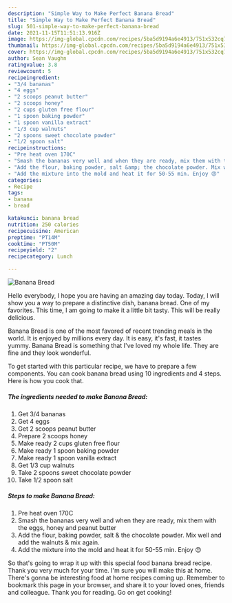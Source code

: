 ```yaml
---
description: "Simple Way to Make Perfect Banana Bread"
title: "Simple Way to Make Perfect Banana Bread"
slug: 501-simple-way-to-make-perfect-banana-bread
date: 2021-11-15T11:51:13.916Z
image: https://img-global.cpcdn.com/recipes/5ba5d9194a6e4913/751x532cq70/banana-bread-recipe-main-photo.jpg
thumbnail: https://img-global.cpcdn.com/recipes/5ba5d9194a6e4913/751x532cq70/banana-bread-recipe-main-photo.jpg
cover: https://img-global.cpcdn.com/recipes/5ba5d9194a6e4913/751x532cq70/banana-bread-recipe-main-photo.jpg
author: Sean Vaughn
ratingvalue: 3.8
reviewcount: 5
recipeingredient:
- "3/4 bananas"
- "4 eggs"
- "2 scoops peanut butter"
- "2 scoops honey"
- "2 cups gluten free flour"
- "1 spoon baking powder"
- "1 spoon vanilla extract"
- "1/3 cup walnuts"
- "2 spoons sweet chocolate powder"
- "1/2 spoon salt"
recipeinstructions:
- "Pre heat oven 170C"
- "Smash the bananas very well and when they are ready, mix them with the eggs, honey and peanut butter"
- "Add the flour, baking powder, salt &amp; the chocolate powder. Mix well and add the walnuts &amp; mix again."
- "Add the mixture into the mold and heat it for 50-55 min. Enjoy 😍"
categories:
- Recipe
tags:
- banana
- bread

katakunci: banana bread 
nutrition: 250 calories
recipecuisine: American
preptime: "PT14M"
cooktime: "PT50M"
recipeyield: "2"
recipecategory: Lunch

---
```



![Banana Bread](https://img-global.cpcdn.com/recipes/5ba5d9194a6e4913/751x532cq70/banana-bread-recipe-main-photo.jpg)

Hello everybody, I hope you are having an amazing day today. Today, I will show you a way to prepare a distinctive dish, banana bread. One of my favorites. This time, I am going to make it a little bit tasty. This will be really delicious.

Banana Bread is one of the most favored of recent trending meals in the world. It is enjoyed by millions every day. It is easy, it's fast, it tastes yummy. Banana Bread is something that I've loved my whole life. They are fine and they look wonderful.




To get started with this particular recipe, we have to prepare a few components. You can cook banana bread using 10 ingredients and 4 steps. Here is how you cook that.

<!--inarticleads1-->

##### The ingredients needed to make Banana Bread:

1. Get 3/4 bananas
1. Get 4 eggs
1. Get 2 scoops peanut butter
1. Prepare 2 scoops honey
1. Make ready 2 cups gluten free flour
1. Make ready 1 spoon baking powder
1. Make ready 1 spoon vanilla extract
1. Get 1/3 cup walnuts
1. Take 2 spoons sweet chocolate powder
1. Take 1/2 spoon salt




<!--inarticleads2-->

##### Steps to make Banana Bread:

1. Pre heat oven 170C
1. Smash the bananas very well and when they are ready, mix them with the eggs, honey and peanut butter
1. Add the flour, baking powder, salt &amp; the chocolate powder. Mix well and add the walnuts &amp; mix again.
1. Add the mixture into the mold and heat it for 50-55 min. Enjoy 😍




So that's going to wrap it up with this special food banana bread recipe. Thank you very much for your time. I'm sure you will make this at home. There's gonna be interesting food at home recipes coming up. Remember to bookmark this page in your browser, and share it to your loved ones, friends and colleague. Thank you for reading. Go on get cooking!

